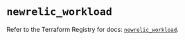 # `newrelic_workload`

Refer to the Terraform Registry for docs: [`newrelic_workload`](https://registry.terraform.io/providers/newrelic/newrelic/3.46.0/docs/resources/workload).
